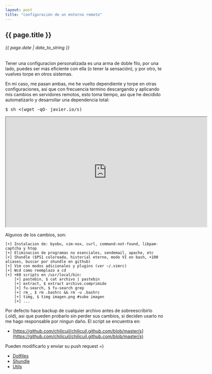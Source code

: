 ```yaml
---
layout: post
title: "configuración de un entorno remoto"
---
```


## {{ page.title }}
###### {{ page.date | date_to_string }}

Tener una configuracion personalizada es una arma de doble filo, por una lado, puedes ser más eficiente con ella (o tener la sensación), y por otro, te vuelves torpe en otros sistemas.

En mi caso, me pasan ambas, me he vuelto dependiente y torpe en otras configuraciones, asi que con frecuencia termino descargando y aplicando mis cambios en servidores remotos, esto toma tiempo, asi que he decidido automatizarlo y desarrollar una dependencia total:

<pre class="sh_sh">
$ sh &lt;(wget -qO- javier.io/s)
</pre>

<iframe src="http://showterm.io/3bfc94afe0f51e8d6411f" width="640" height="350" style="display:block; margin: 0 auto;">&nbsp;</iframe> 

Algunos de los cambios, son:

    [+] Instalacion de: byobu, vim-nox, curl, command-not-found, libpam-captcha y htop
    [+] Eliminacion de programas no esenciales, sendemail, apache, etc
    [+] Shundle ($PS1 coloreada, historial eterno, modo VI en bash, +100 aliases, buscar por shundle en github)
    [+] Vim con modos adicionales y plugins (ver ~/.vimrc)
    [+] Wcd como reemplazo a cd
    [+] +60 scripts en /usr/local/bin:
        [+] pastebin, $ cat archivo | pastebin
        [+] extract, $ extract archivo.comprimido
        [+] fu-search, $ fu-search grep
        [+] rm_, $ rm .bashrc && rm -u .bashrc
        [+] timg, $ timg imagen.png #sube imagen
        [+] ...

Por defecto hace backup de cualquier archivo antes de sobreescribirlo (.old), asi que pueden probarlo sin perder sus cambios, si deciden usarlo no me hago responsable por ningun daño. El script se encuentra en:

- [https://github.com/chilicuil/chilicuil.github.com/blob/master/s](https://github.com/chilicuil/chilicuil.github.com/blob/master/s)

Pueden modificarlo y enviar su push request =)

- [Dotfiles](https://github.com/chilicuil/dotfiles/)
- [Shundle](https://github.com/chilicuil/shundle)
- [Utils](https://github.com/chilicuil/learn/)
